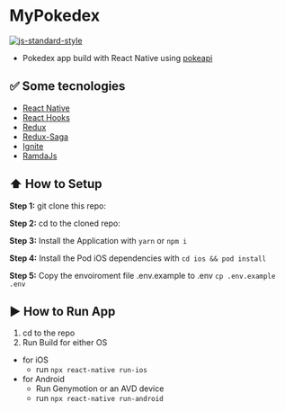 
#  MyPokedex
[![js-standard-style](https://img.shields.io/badge/code%20style-standard-brightgreen.svg?style=flat)](http://standardjs.com/)

* Pokedex app build with React Native using  [pokeapi](https://pokeapi.co/)


## :white_check_mark: Some tecnologies
* [React Native](https://facebook.github.io/react-native/)
* [React Hooks](https://reactjs.org/docs/hooks-overview.html#state-hook)
* [Redux](https://redux.js.org)
* [Redux-Saga](https://redux-saga.js.org)
* [Ignite](https://github.com/infinitered/ignite)
* [RamdaJs](http://ramdajs.com/)

## :arrow_up: How to Setup

**Step 1:** git clone this repo:

**Step 2:** cd to the cloned repo:

**Step 3:** Install the Application with `yarn` or `npm i`

 **Step 4:** Install the Pod iOS dependencies with `cd ios && pod install`

 **Step 5:** Copy the envoiroment file .env.example to .env `cp .env.example .env`


## :arrow_forward: How to Run App

1. cd to the repo
2. Run Build for either OS
 * for iOS
    * run `npx react-native run-ios`
 * for Android
    * Run Genymotion or an AVD device
    * run `npx react-native run-android`
